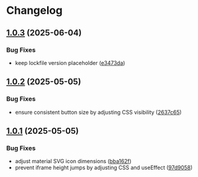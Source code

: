# Changelog

## [1.0.3](https://github.com/alex-feel/st-copy/compare/v1.0.2...v1.0.3) (2025-06-04)


### Bug Fixes

* keep lockfile version placeholder ([e3473da](https://github.com/alex-feel/st-copy/commit/e3473daa6dad00f3533d20397966bc43aa81d0d4))

## [1.0.2](https://github.com/alex-feel/st-copy/compare/v1.0.1...v1.0.2) (2025-05-05)


### Bug Fixes

* ensure consistent button size by adjusting CSS visibility ([2637c65](https://github.com/alex-feel/st-copy/commit/2637c653f1abc234d78729b40f1e8b5c0ab4cce3))

## [1.0.1](https://github.com/alex-feel/st-copy/compare/v1.0.0...v1.0.1) (2025-05-05)


### Bug Fixes

* adjust material SVG icon dimensions ([bba162f](https://github.com/alex-feel/st-copy/commit/bba162f952b6306459bd9bb2efec71b874da059f))
* prevent iframe height jumps by adjusting CSS and useEffect ([97d9058](https://github.com/alex-feel/st-copy/commit/97d90582948d17846689cc98c32b1213c8cf9d2c))
